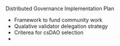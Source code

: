 Distributed Governance Implementation Plan
- Framework to fund community work
- Qualative validator delegation strategy
- Criterea for csDAO selection
- 
